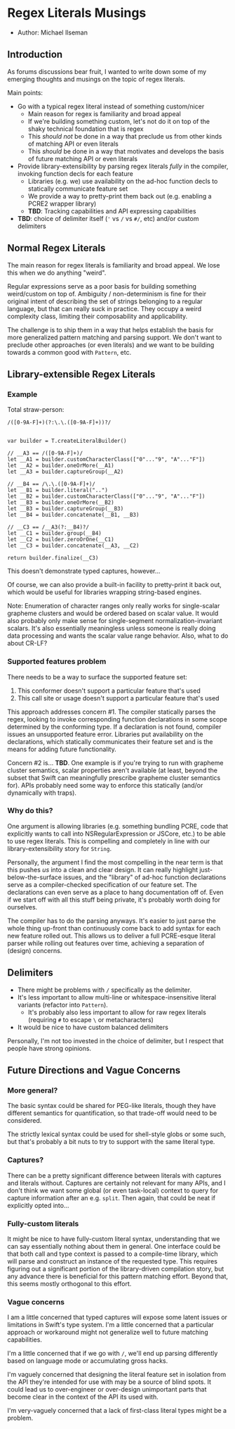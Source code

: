 # Regex Literals Musings

* Author: Michael Ilseman

## Introduction

As forums discussions bear fruit, I wanted to write down some of my emerging thoughts and musings on the topic of regex literals.

Main points:

- Go with a typical regex literal instead of something custom/nicer
    + Main reason for regex is familiarity and broad appeal
    + If we're building something custom, let's not do it on top of the shaky technical foundation that is regex
    + This _should not_ be done in a way that preclude us from other kinds of matching API or even literals
    + This _should_ be done in a way that motivates and develops the basis of future matching API or even literals
- Provide library-extensibility by parsing regex literals *fully* in the compiler, invoking function decls for each feature
    + Libraries (e.g. we) use availability on the ad-hoc function decls to statically communicate feature set
    + We provide a way to pretty-print them back out (e.g. enabling a PCRE2 wrapper library)
    + **TBD**: Tracking capabilities and API expressing capabilities
- **TBD**: choice of delimiter itself (`'` vs `/` vs `#/`, etc) and/or custom delimiters


## Normal Regex Literals

The main reason for regex literals is familiarity and broad appeal. We lose this when we do anything "weird".

Regular expressions serve as a poor basis for building something weird/custom on top of. Ambiguity / non-determinism is fine for their original intent of describing the set of strings belonging to a regular language, but that can really suck in practice. They occupy a weird complexity class, limiting their composability and applicability.

The challenge is to ship them in a way that helps establish the basis for more generalized pattern matching and parsing support. We don't want to preclude other approaches (or even literals) and we want to be building towards a common good with `Pattern`, etc.


## Library-extensible Regex Literals

### Example

Total straw-person:

```
/([0-9A-F]+)(?:\.\.([0-9A-F]+))?/


var builder = T.createLiteralBuilder()

// __A3 == /([0-9A-F]+)/
let __A1 = builder.customCharacterClass(["0"..."9", "A"..."F"])
let __A2 = builder.oneOrMore(__A1)
let __A3 = builder.captureGroup(__A2)

// __B4 == /\.\.([0-9A-F]+)/
let __B1 = builder.literal("..")
let __B2 = builder.customCharacterClass(["0"..."9", "A"..."F"])
let __B3 = builder.oneOrMore(__B2)
let __B3 = builder.captureGroup(__B3)
let __B4 = builder.concatenate(__B1, __B3)

// __C3 == /__A3(?:__B4)?/
let __C1 = builder.group(__B4)
let __C2 = builder.zeroOrOne(__C1)
let __C3 = builder.concatenate(__A3, __C2)

return builder.finalize(__C3)
```

This doesn't demonstrate typed captures, however...

Of course, we can also provide a built-in facility to pretty-print it back out, which would be useful for libraries wrapping string-based engines.

Note: Enumeration of character ranges only really works for single-scalar grapheme clusters and would be ordered based on scalar value. It would also probably only make sense for single-segment normalization-invariant scalars. It's also essentially meaningless unless someone is really doing data processing and wants the scalar value range behavior. Also, what to do about CR-LF?

### Supported features problem

There needs to be a way to surface the supported feature set:

1) This conformer doesn't support a particular feature that's used
2) This call site or usage doesn't support a particular feature that's used

This approach addresses concern #1. The compiler statically parses the regex, looking to invoke corresponding function declarations in some scope determined by the conforming type. If a declaration is not found, compiler issues an unsupported feature error. Libraries put availability on the declarations, which statically communicates their feature set and is the means for adding future functionality.

Concern #2 is... **TBD**. One example is if you're trying to run with grapheme cluster semantics, scalar properties aren't available (at least, beyond the subset that Swift can meaningfully prescribe grapheme cluster semantics for). APIs probably need some way to enforce this statically (and/or dynamically with traps).

### Why do this?

One argument is allowing libraries (e.g. something bundling PCRE, code that explicitly wants to call into NSRegularExpression or JSCore, etc.) to be able to use regex literals. This is compelling and completely in line with our library-extensibility story for `String`.

Personally, the argument I find the most compelling in the near term is that this pushes *us* into a clean and clear design. It can really highlight just-below-the-surface issues, and the "library" of ad-hoc function declarations serve as a compiler-checked specification of our feature set. The declarations can even serve as a place to hang documentation off of. Even if we start off with all this stuff being private, it's probably worth doing for ourselves.

The compiler has to do the parsing anyways. It's easier to just parse the whole thing up-front than continuously come back to add syntax for each new feature rolled out. This allows us to deliver a full PCRE-esque literal parser while rolling out features over time, achieving a separation of (design) concerns.


## Delimiters

- There might be problems with `/` specifically as the delimiter.
- It's less important to allow multi-line or whitespace-insensitive literal variants (refactor into `Pattern`).
    + It's probably also less important to allow for raw regex literals (requiring `#` to escape `\` or metacharacters)
- It would be nice to have custom balanced delimiters

Personally, I'm not too invested in the choice of delimiter, but I respect that people have strong opinions.


## Future Directions and Vague Concerns

### More general?

The basic syntax could be shared for PEG-like literals, though they have different semantics for quantification, so that trade-off would need to be considered.

The strictly lexical syntax could be used for shell-style globs or some such, but that's probably a bit nuts to try to support with the same literal type.

### Captures?

There can be a pretty significant difference between literals with captures and literals without. Captures are certainly not relevant for many APIs, and I don't think we want some global (or even task-local) context to query for capture information after an e.g. `split`. Then again, that could be neat if explicitly opted into...

### Fully-custom literals

It might be nice to have fully-custom literal syntax, understanding that we can say essentially nothing about them in general. One interface could be that both call and type context is passed to a compile-time library, which will parse and construct an instance of the requested type. This requires figuring out a significant portion of the library-driven compilation story, but any advance there is beneficial for this pattern matching effort. Beyond that, this seems mostly orthogonal to this effort.

### Vague concerns

I am a little concerned that typed captures will expose some latent issues or limitations in Swift's type system. I'm a little concerned that a particular approach or workaround might not generalize well to future matching capabilities.

I'm a little concerned that if we go with `/`, we'll end up parsing differently based on language mode or accumulating gross hacks.

I'm vaguely concerned that designing the literal feature set in isolation from the API they're intended for use with may be a source of blind spots. It could lead us to over-engineer or over-design unimportant parts that become clear in the context of the API its used with.

I'm very-vaguely concerned that a lack of first-class literal types might be a problem.

